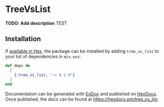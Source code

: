 # TreeVsList

**TODO: Add description**
TEST
## Installation

If [available in Hex](https://hex.pm/docs/publish), the package can be installed
by adding `tree_vs_list` to your list of dependencies in `mix.exs`:

```elixir
def deps do
  [
    {:tree_vs_list, "~> 0.1.0"}
  ]
end
```

Documentation can be generated with [ExDoc](https://github.com/elixir-lang/ex_doc)
and published on [HexDocs](https://hexdocs.pm). Once published, the docs can
be found at <https://hexdocs.pm/tree_vs_list>.

